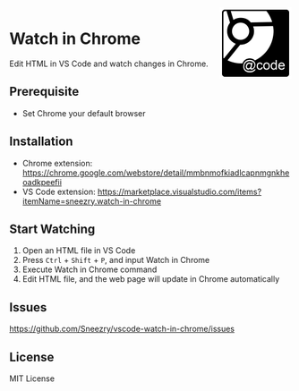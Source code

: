 <img src="chrome-extension/watch-in-chrome.png" width="128" height="128" align="right">

# Watch in Chrome

Edit HTML in VS Code and watch changes in Chrome.

## Prerequisite

* Set Chrome your default browser

## Installation

* Chrome extension: <https://chrome.google.com/webstore/detail/mmbnmofkiadlcapnmgnkheoadkpeefii>
* VS Code extension: <https://marketplace.visualstudio.com/items?itemName=sneezry.watch-in-chrome>

## Start Watching

1. Open an HTML file in VS Code
2. Press `Ctrl` + `Shift` + `P`, and input Watch in Chrome
3. Execute Watch in Chrome command
4. Edit HTML file, and the web page will update in Chrome automatically

## Issues

<https://github.com/Sneezry/vscode-watch-in-chrome/issues>

## License

MIT License

